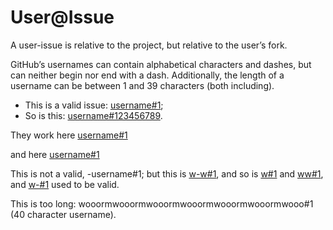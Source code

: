 # User@Issue

A user-issue is relative to the project, but relative to the user’s fork.

GitHub’s usernames can contain alphabetical characters and dashes, but can neither begin nor end with a dash. Additionally, the length of a username can be between 1 and 39 characters (both including).

*   This is a valid issue: [username#1](https://github.com/username/remark/issues/1);
*   So is this: [username#123456789](https://github.com/username/remark/issues/123456789).

They work here
[username#1](https://github.com/username/remark/issues/1)

and here
[username#1](https://github.com/username/remark/issues/1)

This is not a valid, -username#1; but this is [w-w#1](https://github.com/w-w/remark/issues/1), and so is [w#1](https://github.com/w/remark/issues/1) and [ww#1](https://github.com/ww/remark/issues/1), and [w-#1](https://github.com/w-/remark/issues/1) used to be valid.

This is too long: wooormwooormwooormwooormwooormwooormwooo#1 (40 character username).
